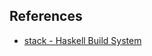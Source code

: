 
## References

- [stack - Haskell Build System](https://docs.haskellstack.org/en/stable/GUIDE/#user-guide)
